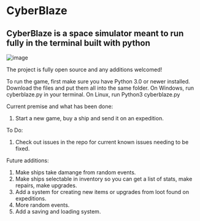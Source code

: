 # CyberBlaze
            
## CyberBlaze is a space simulator meant to run fully in the terminal built with python

![image](https://github.com/Nerdrantz/CyberBlaze/assets/66850234/286754ba-56e9-488f-9a34-e2923f998854)



The project is fully open source and any additions welcomed!


To run the game, first make sure you have Python 3.0 or newer installed. 
Download the files and put them all into the same folder. 
On Windows, run cyberblaze.py in your terminal. On Linux, run Python3 cyberblaze.py

Current premise and what has been done:
1. Start a new game, buy a ship and send it on an expedition.


To Do:
1. Check out issues in the repo for current known issues needing to be fixed. 


Future additions:
1. Make ships take damange from random events.
2. Make ships selectable in inventory so you can get a list of stats, make repairs, make upgrades.
3. Add a system for creating new items or upgrades from loot found on expeditions.
4. More random events.
5. Add a saving and loading system. 
